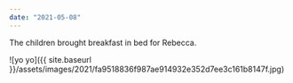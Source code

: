 ```yaml
---
date: "2021-05-08"
---
```


The children brought breakfast in bed for Rebecca.

![yo yo]({{ site.baseurl }}/assets/images/2021/fa9518836f987ae914932e352d7ee3c161b8147f.jpg)
